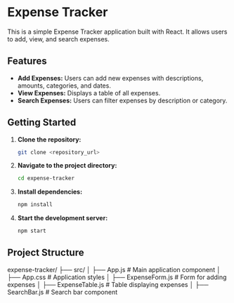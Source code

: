 # Expense Tracker

This is a simple Expense Tracker application built with React. It allows users to add, view, and search expenses.

## Features

-   **Add Expenses:** Users can add new expenses with descriptions, amounts, categories, and dates.
-   **View Expenses:** Displays a table of all expenses.
-   **Search Expenses:** Users can filter expenses by description or category.

## Getting Started

1.  **Clone the repository:**

    ```bash
    git clone <repository_url>
    ```

2.  **Navigate to the project directory:**

    ```bash
    cd expense-tracker
    ```

3.  **Install dependencies:**

    ```bash
    npm install
    ```

4.  **Start the development server:**

    ```bash
    npm start
    ```
## Project Structure
expense-tracker/
├── src/
│   ├── App.js           # Main application component
│   ├── App.css          # Application styles
│   ├── ExpenseForm.js   # Form for adding expenses
│   ├── ExpenseTable.js  # Table displaying expenses
│   ├── SearchBar.js     # Search bar component
